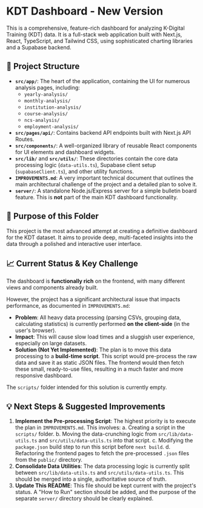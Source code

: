 # KDT Dashboard - New Version

This is a comprehensive, feature-rich dashboard for analyzing K-Digital Training (KDT) data. It is a full-stack web application built with Next.js, React, TypeScript, and Tailwind CSS, using sophisticated charting libraries and a Supabase backend.

## 📂 Project Structure

- **`src/app/`**: The heart of the application, containing the UI for numerous analysis pages, including:
    - `yearly-analysis/`
    - `monthly-analysis/`
    - `institution-analysis/`
    - `course-analysis/`
    - `ncs-analysis/`
    - `employment-analysis/`
- **`src/pages/api/`**: Contains backend API endpoints built with Next.js API Routes.
- **`src/components/`**: A well-organized library of reusable React components for UI elements and dashboard widgets.
- **`src/lib/`** and **`src/utils/`**: These directories contain the core data processing logic (`data-utils.ts`), Supabase client setup (`supabaseClient.ts`), and other utility functions.
- **`IMPROVEMENTS.md`**: A very important technical document that outlines the main architectural challenge of the project and a detailed plan to solve it.
- **`server/`**: A standalone Node.js/Express server for a simple bulletin board feature. This is **not** part of the main KDT dashboard functionality.

## 🎯 Purpose of this Folder

This project is the most advanced attempt at creating a definitive dashboard for the KDT dataset. It aims to provide deep, multi-faceted insights into the data through a polished and interactive user interface.

## 📈 Current Status & Key Challenge

The dashboard is **functionally rich** on the frontend, with many different views and components already built.

However, the project has a significant architectural issue that impacts performance, as documented in `IMPROVEMENTS.md`:

- **Problem**: All heavy data processing (parsing CSVs, grouping data, calculating statistics) is currently performed **on the client-side** (in the user's browser).
- **Impact**: This will cause slow load times and a sluggish user experience, especially on large datasets.
- **Solution (Not Yet Implemented)**: The plan is to move this data processing to a **build-time script**. This script would pre-process the raw data and save it as static JSON files. The frontend would then fetch these small, ready-to-use files, resulting in a much faster and more responsive dashboard.

The `scripts/` folder intended for this solution is currently empty.

## 💡 Next Steps & Suggested Improvements

1.  **Implement the Pre-processing Script**: The highest priority is to execute the plan in `IMPROVEMENTS.md`. This involves:
    a. Creating a script in the `scripts/` folder.
    b. Moving the data-crunching logic from `src/lib/data-utils.ts` and `src/utils/data-utils.ts` into that script.
    c. Modifying the `package.json` build step to run this script before `next build`.
    d. Refactoring the frontend pages to fetch the pre-processed `.json` files from the `public/` directory.
2.  **Consolidate Data Utilities**: The data processing logic is currently split between `src/lib/data-utils.ts` and `src/utils/data-utils.ts`. This should be merged into a single, authoritative source of truth.
3.  **Update This README**: This file should be kept current with the project's status. A "How to Run" section should be added, and the purpose of the separate `server/` directory should be clearly explained.